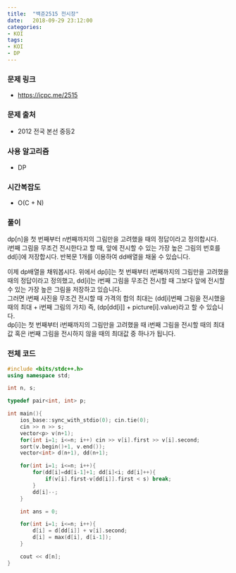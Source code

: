 ```yaml
---
title:  "백준2515 전시장"
date:   2018-09-29 23:12:00
categories:
- KOI
tags:
- KOI
- DP
---
```


### 문제 링크
* https://icpc.me/2515

### 문제 출처
* 2012 전국 본선 중등2

### 사용 알고리즘
* DP

### 시간복잡도
* O(C + N)

### 풀이
dp[n]을 첫 번째부터 n번째까지의 그림만을 고려했을 때의 정답이라고 정의합시다.<br>
i번째 그림을 무조건 전시한다고 할 때, 앞에 전시할 수 있는 가장 높은 그림의 번호를 dd[i]에 저장합시다. 반복문 1개를 이용하여 dd배열을 채울 수 있습니다.

이제 dp배열을 채워봅시다. 위에서 dp[i]는 첫 번째부터 i번째까지의 그림만을 고려했을 때의 정답이라고 정의했고, dd[i]는 i번째 그림을 무조건 전시할 때 그보다 앞에 전시할 수 있는 가장 높은 그림을 저장하고 있습니다.<br>
그러면 i번째 사진을 무조건 전시할 때 가격의 합의 최대는 (dd[i]번째 그림을 전시했을 때의 최대 + i번째 그림의 가치) 즉, (dp[dd[i]] + picture[i].value)라고 할 수 있습니다.<br>
dp[i]는 첫 번째부터 i번째까지의 그림만을 고려했을 때 i번째 그림을 전시할 때의 최대값 혹은 i번째 그림을 전시하지 않을 때의 최대값 중 하나가 됩니다.

### 전체 코드
```cpp
#include <bits/stdc++.h>
using namespace std;

int n, s;

typedef pair<int, int> p;

int main(){
	ios_base::sync_with_stdio(0); cin.tie(0);
	cin >> n >> s;
	vector<p> v(n+1);
	for(int i=1; i<=n; i++) cin >> v[i].first >> v[i].second;
	sort(v.begin()+1, v.end());
	vector<int> d(n+1), dd(n+1);

	for(int i=1; i<=n; i++){
		for(dd[i]=dd[i-1]+1; dd[i]<i; dd[i]++){
			if(v[i].first-v[dd[i]].first < s) break;
		}
		dd[i]--;
	}

	int ans = 0;

	for(int i=1; i<=n; i++){
		d[i] = d[dd[i]] + v[i].second;
		d[i] = max(d[i], d[i-1]);
	}

	cout << d[n];
}
```
